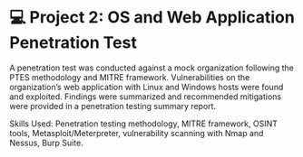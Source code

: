# :computer: Project 2: OS and Web Application Penetration Test
A penetration test was conducted against a mock organization following the PTES methodology and MITRE framework. Vulnerabilities on the organization’s web application with Linux and Windows hosts were found and exploited. Findings were summarized and recommended mitigations were provided in a penetration testing summary report.

Skills Used: Penetration testing methodology, MITRE framework, OSINT tools, Metasploit/Meterpreter, vulnerability scanning with Nmap and Nessus, Burp Suite.
